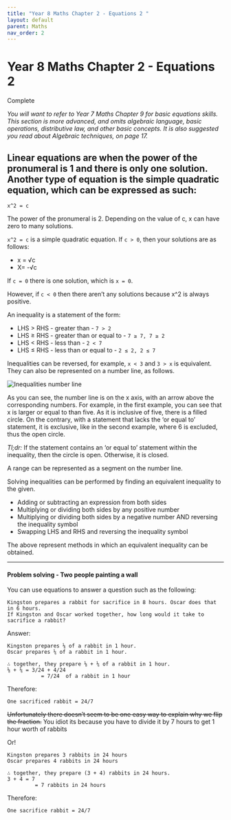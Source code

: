 ```yaml
---
title: "Year 8 Maths Chapter 2 - Equations 2 "
layout: default
parent: Maths
nav_order: 2
---
```


# Year 8 Maths Chapter 2 - Equations 2 
<label class="label label-green">Complete</label>

*You will want to refer to Year 7 Maths Chapter 9 for basic equations skills. This section is more advanced, and omits algebraic language, basic operations, distributive law, and other basic concepts. It is also suggested you read about Algebraic techniques, on page 17.*

## Linear equations are when the power of the pronumeral is 1 and there is only one solution. Another type of equation is the simple quadratic equation, which can be expressed as such:

```
x^2 = c
```
The power of the pronumeral is 2. Depending on the value of c, x can have zero to many solutions. 

`x^2 = c` is a simple quadratic equation. If `c > 0`, then your solutions are as follows:

- x = √c
- X= -√c

If `c = 0` there is one solution, which is `x = 0`.

However, if `c < 0` then there aren’t any solutions because x^2 is always positive.

An inequality is a statement of the form:

- LHS > RHS - greater than - `7 > 2`
- LHS ≥ RHS - greater than or equal to - `7 ≥ 7, 7 ≥ 2`
- LHS < RHS - less than - `2 < 7`
- LHS ≤ RHS - less than or equal to - `2 ≤ 2, 2 ≤ 7`

Inequalities can be reversed, for example, `x < 3` and `3 > x` is equivalent. They can also be represented on a number line, as follows.

![Inequalities number line](https://www.onlinemathlearning.com/image-files/xinequalities-number-line.png.pagespeed.ic.DquDy8jlLL.png)

As you can see, the number line is on the x axis, with an arrow above the corresponding numbers. For example, in the first example, you can see that x is larger or equal to than five. As it is inclusive of five, there is a filled circle. On the contrary, with a statement that lacks the ‘or equal to’ statement, it is exclusive, like in the second example, where 6 is excluded, thus the open circle.

*Tl;dr:* If the statement contains an ‘or equal to’ statement within the inequality, then the circle is open. Otherwise, it is closed.

A range can be represented as a segment on the number line.

Solving inequalities can be performed by finding an equivalent inequality to the given. 

- Adding or subtracting an expression from both sides
- Multiplying or dividing both sides by any positive number
- Multiplying or dividing both sides by a negative number AND reversing the inequality symbol
- Swapping LHS and RHS and reversing the inequality symbol

The above represent methods in which an equivalent inequality can be obtained.

***

#### Problem solving - Two people painting a wall

You can use equations to answer a question such as the following:

	Kingston prepares a rabbit for sacrifice in 8 hours. Oscar does that in 6 hours.
	If Kingston and Oscar worked together, how long would it take to sacrifice a rabbit?

Answer:

	Kingston prepares ⅛ of a rabbit in 1 hour.
	Oscar prepares ⅙ of a rabbit in 1 hour.

	∴ together, they prepare ⅛ + ⅙ of a rabbit in 1 hour.
	⅛ + ⅙ = 3/24 + 4/24
	           = 7/24  of a rabbit in 1 hour

Therefore:

	One sacrificed rabbit = 24/7 

~~Unfortunately there doesn’t seem to be one easy way to explain why we flip the fraction.~~ You idiot its because you have to divide it by 7 hours to get 1 hour worth of rabbits

Or!

	Kingston prepares 3 rabbits in 24 hours
	Oscar prepares 4 rabbits in 24 hours

	∴ together, they prepare (3 + 4) rabbits in 24 hours.
	3 + 4 = 7
	         = 7 rabbits in 24 hours

Therefore:

	One sacrifice rabbit = 24/7
